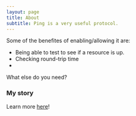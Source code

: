 ```yaml
---
layout: page
title: About
subtitle: Ping is a very useful protocol.
---
```


Some of the benefites of enabling/allowing it are:

- Being able to test to see if a resource is up.
- Checking round-trip time
- 

What else do you need?

### My story

Learn more [here](https://en.wikipedia.org/wiki/Ping_(networking_utility))!
